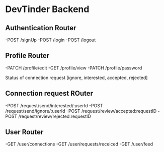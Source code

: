 # DevTinder Backend

## Authentication Router
-POST /signUp
-POST /login
-POST /logout

## Profile Router

-PATCH /profile/edit
-GET /profile/view
-PATCH /profile/password

Status of connection request [ignore, interested, accepted, rejected]

## Connection request ROuter
-POST /request/send/interested/:userId
-POST /request/send/ignore/:userId
-POST /request/review/accepted:requestID
-POST /request/review/rejected:requestID

## User Router

-GET /user/connections
-GET /user/requests/receiced 
-GET /user/feed


